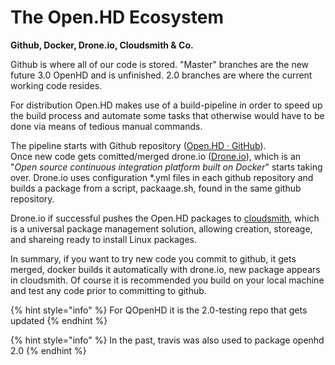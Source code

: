 # The Open.HD Ecosystem

**Github, Docker, Drone.io, Cloudsmith & Co.**

Github is where all of our code is stored. "Master" branches are the new future 3.0 OpenHD and is unfinished. 2.0 branches are where the current working code resides.

For distribution Open.HD makes use of a build-pipeline in order to speed up the build process and automate some tasks that otherwise would have to be done via means of tedious manual commands.   
  
The pipeline starts with Github repository \([Open.HD · GitHub](https://github.com/OpenHD)\).   
Once new code gets comitted/merged drone.io \([Drone.io](https://cloud.drone.io/)\), which is an "_Open source continuous integration platform built on Docker_" starts taking over. Drone.io uses configuration *.yml files in each github repository and builds a package from a script, packaage.sh, found in the same github repository.  

Drone.io if successful pushes the Open.HD packages to [cloudsmith](https://cloudsmith.io/repos/), which is a universal package management solution, allowing creation, storeage, and shareing ready to install Linux packages.

In summary, if you want to try new code you commit to github, it gets merged, docker builds it automatically with drone.io, new package appears in cloudsmith. Of course it is recommended you build on your local machine and test any code prior to committing to github.

{% hint style="info" %}
For QOpenHD it is the 2.0-testing repo that gets updated
{% endhint %}

{% hint style="info" %}
In the past, travis was also used to package openhd 2.0
{% endhint %}

  






